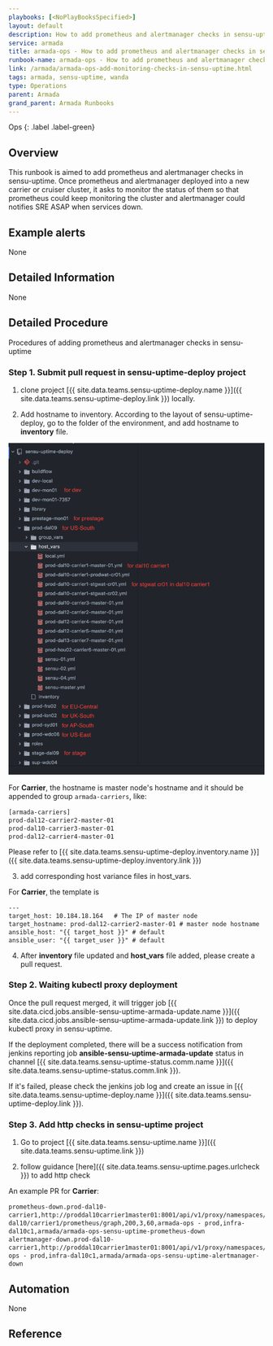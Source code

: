 ```yaml
---
playbooks: [<NoPlayBooksSpecified>]
layout: default
description: How to add prometheus and alertmanager checks in sensu-uptime.
service: armada
title: armada-ops - How to add prometheus and alertmanager checks in sensu-uptime
runbook-name: armada-ops - How to add prometheus and alertmanager checks in sensu-uptime
link: /armada/armada-ops-add-monitoring-checks-in-sensu-uptime.html
tags: armada, sensu-uptime, wanda
type: Operations
parent: Armada
grand_parent: Armada Runbooks
---
```


Ops
{: .label .label-green}

## Overview

This runbook is aimed to add prometheus and alertmanager checks in sensu-uptime. Once prometheus and alertmanager deployed into a new carrier or cruiser cluster, it asks to monitor the status of them so that prometheus could keep monitoring the cluster and alertmanager could notifies SRE ASAP when services down.

## Example alerts

None

## Detailed Information

None

## Detailed Procedure

Procedures of adding prometheus and alertmanager checks in sensu-uptime

### Step 1. Submit pull request in sensu-uptime-deploy project

1. clone project [{{ site.data.teams.sensu-uptime-deploy.name }}]({{ site.data.teams.sensu-uptime-deploy.link }}) locally.

2. Add hostname to inventory. According to the layout of sensu-uptime-deploy, go to the folder of the environment, and add hostname to **inventory** file.

<a href="images/armada-ops/sensu-uptime-deploy-layout.png">
<img src="images/armada-ops/sensu-uptime-deploy-layout.png" alt="the layout of sensu-uptime-deploy" style="width: 640px;"/></a>


For **Carrier**, the hostname is master node's hostname and it should be appended to group `armada-carriers`, like:

```
[armada-carriers]
prod-dal12-carrier2-master-01
prod-dal10-carrier3-master-01
prod-dal12-carrier4-master-01
```

Please refer to [{{ site.data.teams.sensu-uptime-deploy.inventory.name }}]({{ site.data.teams.sensu-uptime-deploy.inventory.link }})

3. add corresponding host variance files in host_vars.

For **Carrier**, the template is

```
---
target_host: 10.184.18.164   # The IP of master node
target_hostname: prod-dal12-carrier2-master-01 # master node hostname
ansible_host: "{{ target_host }}" # default
ansible_user: "{{ target_user }}" # default
```

4. After **inventory** file updated and **host_vars** file added, please create a pull request.

### Step 2. Waiting kubectl proxy deployment

Once the pull request merged, it will trigger job [{{ site.data.cicd.jobs.ansible-sensu-uptime-armada-update.name }}]({{ site.data.cicd.jobs.ansible-sensu-uptime-armada-update.link }}) to deploy kubectl proxy in sensu-uptime.  

If the deployment completed, there will be a success notification from jenkins reporting job **ansible-sensu-uptime-armada-update** status in channel [{{ site.data.teams.sensu-uptime-status.comm.name }}]({{ site.data.teams.sensu-uptime-status.comm.link }}).

If it's failed, please check the jenkins job log and create an issue in [{{ site.data.teams.sensu-uptime-deploy.name }}]({{ site.data.teams.sensu-uptime-deploy.link }}).


### Step 3. Add http checks in sensu-uptime project

1. Go to project [{{ site.data.teams.sensu-uptime.name }}]({{ site.data.teams.sensu-uptime.link }})

2. follow guidance [here]({{ site.data.teams.sensu-uptime.pages.urlcheck }}) to add http check

An example PR for **Carrier**:

```
prometheus-down.prod-dal10-carrier1,http://proddal10carrier1master01:8001/api/v1/proxy/namespaces/monitoring/services/prometheus:9090/prod-dal10/carrier1/prometheus/graph,200,3,60,armada-ops - prod,infra-dal10c1,armada/armada-ops-sensu-uptime-prometheus-down
alertmanager-down.prod-dal10-carrier1,http://proddal10carrier1master01:8001/api/v1/proxy/namespaces/monitoring/services/alertmanager:9093/,200,3,60,armada-ops - prod,infra-dal10c1,armada/armada-ops-sensu-uptime-alertmanager-down
```

## Automation

None

## Reference
